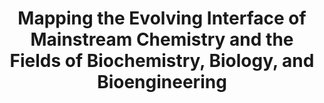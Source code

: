 ---
dateStart: 2007-05-14
dateEnd: 2007-05-14
title: "Mapping the Evolving Interface of Mainstream Chemistry and the Fields of Biochemistry, Biology, and Bioengineering"
venue: "National Science Foundation"
organizer:
credit:
city: "Washington, DC"
state:
country: USA
pdfLink:
venueImages:
---